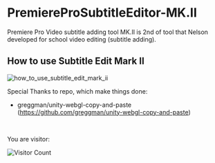 # PremiereProSubtitleEditor-MK.II
Premiere Pro  Video subtitle adding tool MK.II is 2nd of tool that Nelson developed for school video editing (subtitle adding).

<h2>How to use Subtitle Edit Mark II</h2>

![how_to_use_subtitle_edit_mark_ii](https://github.com/nelsonlan01/PremiereProSubtitleEditor-MK.II/assets/24426550/8d1757f9-a809-469a-9da1-4497c1e0fcae)


Special Thanks to repo, which make things done:
  - greggman/unity-webgl-copy-and-paste (https://github.com/greggman/unity-webgl-copy-and-paste)




<br>

You are visitor: 

![Visitor Count](https://profile-counter.glitch.me/nelsonlan01/count.svg)
